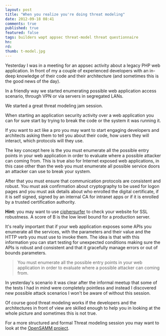 ```yaml
---
layout: post
title: "When you realize you're doing threat modeling"
date: 2012-09-18 08:41
comments: true
published: true
featured: false
tags: builders wapt appsec threat-model threat questionnaire
hn:
rd:
thumb: t-model.jpg
---
```

Yesterday I was in a meeting for an appsec activity about a legacy PHP web
application. In front of my a couple of experienced developers with an in-deep
knowledge of their code and their architecture (and sometimes this is the good
news of the day).

In a friendly way we started enumerating possible web application access
scenario, through VPN or via servers in segregated LANs.

We started a great threat modeling jam session.

<!-- more -->

When starting an application security activity over a web application you can
for sure start by trying to break the code or the system it was running it.

If you want to act like a pro you may want to start engaging developers and
architects asking them to tell you about their code, how users they will
interact, which protocols will they use.

The key concept here is the you must enumerate all the possible entry points in
your web application in order to evaluate where a possible attacker can coming
from. This is true also for Internet exposed web applications, in this case
other than the web you must enumerate all possible service doors an attacker
can use to break your system.

After that you must ensure that communication protocols are consistent and
robust. You must ask confirmation about cryptography to be used for logon pages
and you must ask details about who enrolled the digital certificate, if it is
self signed, signed by an internal CA for intranet apps or if it is enrolled by
a trusted certification authority.

**Hint:** you may want to use
[ciphersurfer](https://github.com/thesp0nge/ciphersurfer) to check your website
for SSL robustness. A score of B is the low level bound for a production
server.

It's really important that if your web application exposes some APIs you
enumerate all the services, with the parameters and their value and the HTTP
verb you must use to invoke them. The idea is that with this information you
can start testing for unexpected conditions making sure the APIs is robust and
consistent and that it gracefully manage errors or out of bounds parameters.

> You must enumerate all the possible entry points in your web application in
> order to evaluate where a possible attacker can coming from.

In yesterday's scenario it was clear after the informal meetup that some of the
tests I had in mind were completely pointless and instead I discovered new
possible attack scenarios I won't be aware of without this session.

Of course good threat modeling works if the developers and the architectures in
front of view are skilled enough to help you in looking at the whole picture
and sometimes this is not true.

For a more structured and formal Threat modeling session you may want to look
at the [OpenSAMM project](http://www.opensamm.org/).
